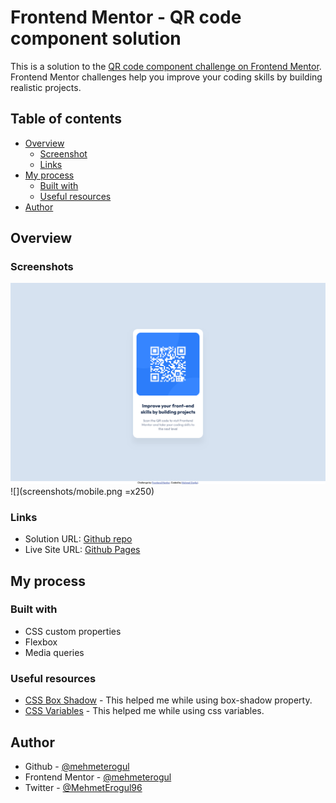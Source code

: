 # Frontend Mentor - QR code component solution

This is a solution to the [QR code component challenge on Frontend Mentor](https://www.frontendmentor.io/challenges/qr-code-component-iux_sIO_H). Frontend Mentor challenges help you improve your coding skills by building realistic projects.

## Table of contents

- [Overview](#overview)
  - [Screenshot](#screenshot)
  - [Links](#links)
- [My process](#my-process)
  - [Built with](#built-with)
  - [Useful resources](#useful-resources)
- [Author](#author)

## Overview

### Screenshots

![](screenshots/desktop.png)
![](screenshots/mobile.png =x250)

### Links

- Solution URL: [Github repo](https://github.com/mehmeterogul/qr-code-component)
- Live Site URL: [Github Pages](https://mehmeterogul.github.io/qr-code-component/)

## My process

### Built with

- CSS custom properties
- Flexbox
- Media queries

### Useful resources

- [CSS Box Shadow](https://www.w3schools.com/css/css3_shadows_box.asp) - This helped me while using box-shadow property.
- [CSS Variables](https://www.w3schools.com/css/css3_variables.asp) - This helped me while using css variables.

## Author

- Github - [@mehmeterogul](https://www.github.com/mehmeterogul)
- Frontend Mentor - [@mehmeterogul](https://www.frontendmentor.io/profile/mehmeterogul)
- Twitter - [@MehmetErogul96](https://www.twitter.com/MehmetErogul96)
